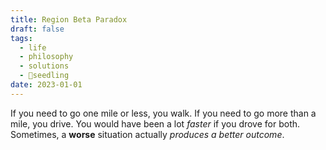 ```yaml
---
title: Region Beta Paradox
draft: false
tags:
  - life
  - philosophy
  - solutions
  - 🌱seedling
date: 2023-01-01
---
```

If you need to go one mile or less, you walk. If you need to go more than a mile, you drive. You would have been a lot *faster* if you drove for both. Sometimes, a **worse** situation actually *produces a better outcome*.